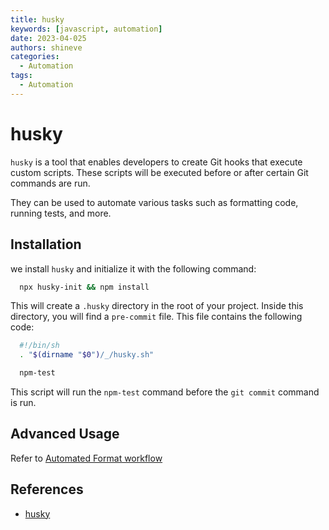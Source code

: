 ```yaml
---
title: husky
keywords: [javascript, automation]
date: 2023-04-025
authors: shineve
categories:
  - Automation
tags:
  - Automation
---
```


# husky

`husky` is a tool that enables developers to create Git hooks that execute custom scripts. These scripts will be executed before or after certain Git commands are run.

They can be used to automate various tasks such as formatting code, running tests, and more.

## Installation

we install `husky` and initialize it with the following command:

```sh
  npx husky-init && npm install
```

This will create a `.husky` directory in the root of your project. Inside this directory, you will find a `pre-commit` file. This file contains the following code:

```sh
  #!/bin/sh
  . "$(dirname "$0")/_/husky.sh"

  npm-test
```

This script will run the `npm-test` command before the `git commit` command is run.

## Advanced Usage

Refer to [Automated Format workflow](../format.md)

## References

- [husky](https://typicode.github.io/husky/#/?id=automatic-recommended)
